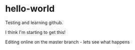 # hello-world

Testing and learning github.

I think I'm starting to get this!

Editing online on the master branch - lets see what happens
